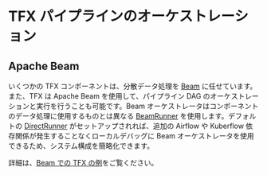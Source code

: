# TFX パイプラインのオーケストレーション

## Apache Beam

いくつかの TFX コンポーネントは、分散データ処理を [Beam](beam.md) に任せています。また、TFX は Apache Beam を使用して、パイプライン DAG のオーケストレーションと実行を行うことも可能です。Beam オーケストレータはコンポーネントのデータ処理に使用するものとは異なる [BeamRunner](https://beam.apache.org/documentation/runners/capability-matrix/) を使用します。デフォルトの [DirectRunner](https://beam.apache.org/documentation/runners/direct/) がセットアップされれば、追加の Airflow や Kuberflow 依存関係が発生することなくローカルデバッグに Beam オーケストレータを使用できるため、システム構成を簡略化できます。

詳細は、[Beam での TFX の例](https://blog.tensorflow.org/2020/03/tensorflow-extended-tfx-using-apache-beam-large-scale-data-processing.html)をご覧ください。
